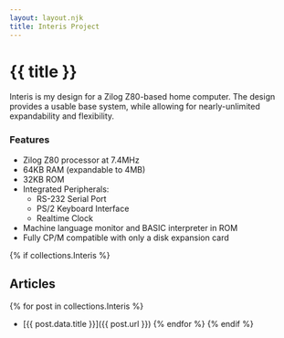 ```yaml
---
layout: layout.njk
title: Interis Project
---
```

# {{ title }}

Interis is my design for a Zilog Z80-based home computer. The design provides a usable base system, while allowing for nearly-unlimited expandability and flexibility.

### Features
- Zilog Z80 processor at 7.4MHz
- 64KB RAM (expandable to 4MB)
- 32KB ROM
- Integrated Peripherals:
  - RS-232 Serial Port
  - PS/2 Keyboard Interface
  - Realtime Clock
- Machine language monitor and BASIC interpreter in ROM
- Fully CP/M compatible with only a disk expansion card

{% if collections.Interis %}
## Articles
{% for post in collections.Interis %}
- [{{ post.data.title }}]({{ post.url }})
{% endfor %}
{% endif %}